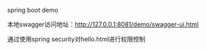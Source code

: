 spring boot demo

本地swagger访问地址：http://127.0.0.1:8081/demo/swagger-ui.html

通过使用spring security对hello.html进行权限控制